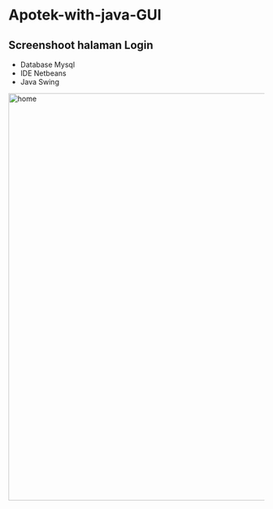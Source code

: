 # Apotek-with-java-GUI

## Screenshoot halaman Login
- Database Mysql
- IDE Netbeans
- Java Swing
<img align="center" alt="home" width="800px" src="https://user-images.githubusercontent.com/72086431/202912892-378b1a24-3115-4b1d-bc3f-1411ab6f99e7.PNG" style="padding-right:10px;" />

